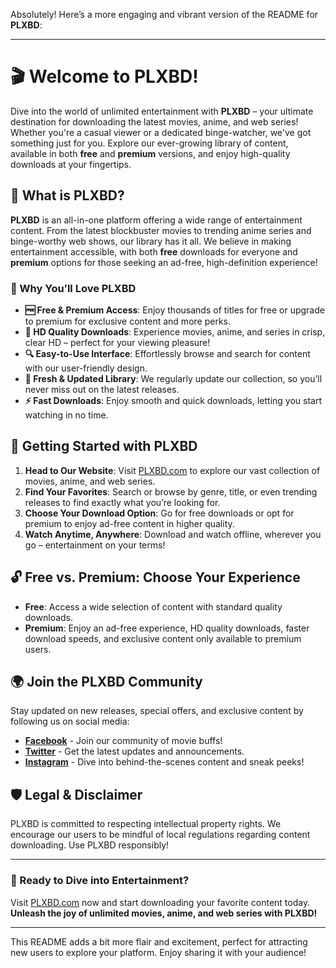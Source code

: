 Absolutely! Here’s a more engaging and vibrant version of the README for **PLXBD**:

---

# 🎬 Welcome to PLXBD!

Dive into the world of unlimited entertainment with **PLXBD** – your ultimate destination for downloading the latest movies, anime, and web series! Whether you're a casual viewer or a dedicated binge-watcher, we've got something just for you. Explore our ever-growing library of content, available in both **free** and **premium** versions, and enjoy high-quality downloads at your fingertips.

## 📖 What is PLXBD?

**PLXBD** is an all-in-one platform offering a wide range of entertainment content. From the latest blockbuster movies to trending anime series and binge-worthy web shows, our library has it all. We believe in making entertainment accessible, with both **free** downloads for everyone and **premium** options for those seeking an ad-free, high-definition experience!

### 🌟 Why You’ll Love PLXBD

- **🆓 Free & Premium Access**: Enjoy thousands of titles for free or upgrade to premium for exclusive content and more perks.
- **🎥 HD Quality Downloads**: Experience movies, anime, and series in crisp, clear HD – perfect for your viewing pleasure!
- **🔍 Easy-to-Use Interface**: Effortlessly browse and search for content with our user-friendly design.
- **📅 Fresh & Updated Library**: We regularly update our collection, so you’ll never miss out on the latest releases.
- **⚡ Fast Downloads**: Enjoy smooth and quick downloads, letting you start watching in no time.

## 🚀 Getting Started with PLXBD

1. **Head to Our Website**: Visit [PLXBD.com](https://www.plxbd.com) to explore our vast collection of movies, anime, and web series.
2. **Find Your Favorites**: Search or browse by genre, title, or even trending releases to find exactly what you’re looking for.
3. **Choose Your Download Option**: Go for free downloads or opt for premium to enjoy ad-free content in higher quality.
4. **Watch Anytime, Anywhere**: Download and watch offline, wherever you go – entertainment on your terms!

## 🔓 Free vs. Premium: Choose Your Experience

- **Free**: Access a wide selection of content with standard quality downloads.
- **Premium**: Enjoy an ad-free experience, HD quality downloads, faster download speeds, and exclusive content only available to premium users.

## 🌍 Join the PLXBD Community

Stay updated on new releases, special offers, and exclusive content by following us on social media:

- **[Facebook](#)** - Join our community of movie buffs!
- **[Twitter](#)** - Get the latest updates and announcements.
- **[Instagram](#)** - Dive into behind-the-scenes content and sneak peeks!

## 🛡️ Legal & Disclaimer

PLXBD is committed to respecting intellectual property rights. We encourage our users to be mindful of local regulations regarding content downloading. Use PLXBD responsibly!

---

### 🎉 Ready to Dive into Entertainment?

Visit [PLXBD.com](https://www.plxbd.com) now and start downloading your favorite content today. **Unleash the joy of unlimited movies, anime, and web series with PLXBD!**

---

This README adds a bit more flair and excitement, perfect for attracting new users to explore your platform. Enjoy sharing it with your audience!
